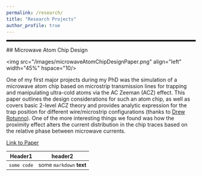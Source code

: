```yaml
---
permalink: /research/
title: "Research Projects"
author_profile: true
---
```


<hr style="height: 4px; border: none; background-color: black;">
## Microwave Atom Chip Design

<img src="/images/microwaveAtomChipDesignPaper.png" align="left" width="45%" hspace="10/>

One of my first major projects during my PhD was the simulation of a microwave atom chip based on microstrip transmission lines for trapping and manipulating ultra-cold atoms via the AC Zeeman (ACZ) effect. This paper outlines the design considerations for such an atom chip, as well as covers basic 2-level ACZ theory and provides analytic expression for the trap position for different wire/microstrip configurations (thanks to [Drew Rotunno](https://rotunno.party/projects)). One of the more interesting things we found was how the proximity effect alters the current distribution in the chip traces based on the relative phase between microwave currents.

[Link to Paper](https://www.mdpi.com/2218-2004/9/3/54)


<table>
<thead>
<tr>
<th>
<strong>Header1</strong>
</th>
<th>
<strong>header2</strong>
</th>
</tr>
</thead>
<tbody>
<tr>
<td>
<code>some code</code>
</td>
<td>
some <code>markdown</code> <strong>text</strong>
</td>
</tr>
</tbody>
</table>